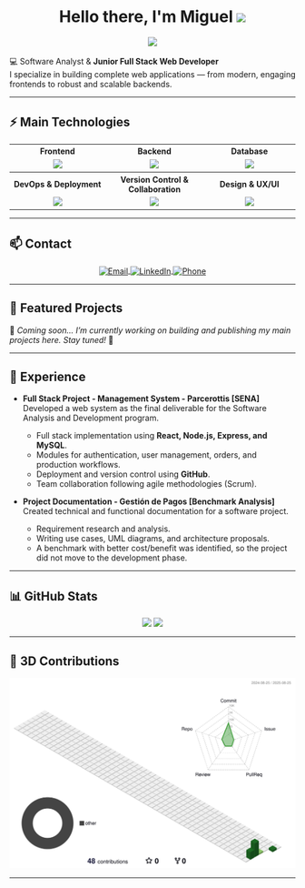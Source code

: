 <h1 align="center"> 
  Hello there, I'm Miguel
  <img src="https://media.giphy.com/media/hvRJCLFzcasrR4ia7z/giphy.gif" width="35">
</h1>
<p align="center">
  <a href="https://github.com/DenverCoder1/readme-typing-svg"><img src="https://readme-typing-svg.herokuapp.com?font=Time+New+Roman&color=%23C8BE25&size=25&center=true&vCenter=true&width=600&height=100&lines=Junior+Full+Stack+Developer;JavaScript+Technologies+Specialist;SENA+Software+Development+Technologist;Scalable+Solutions+Creator;Web+Architecture+Enthusiastic;Automation+%26+Optimization;Always+learning+new+technologies"></a>
</p>



💻 Software Analyst & **Junior Full Stack Web Developer**  
I specialize in building complete web applications — from modern, engaging frontends to robust and scalable backends.  


---

## ⚡ Main Technologies

<div align="center">

<table style="border-collapse: collapse; background-color: transparent;">

  <tr>
    <th style="background-color: transparent;">Frontend</th>
    <th style="background-color: transparent;">Backend</th>
    <th style="background-color: transparent;">Database</th>
  </tr>
  <tr>
    <td align="center" width="200"><img src="https://skillicons.dev/icons?i=html,css,js,ts,react" height="40"/></td>
    <td align="center" width="200"><img src="https://skillicons.dev/icons?i=nodejs,express,python" height="40"/></td>
    <td align="center" width="200"><img src="https://skillicons.dev/icons?i=mysql,mongodb" height="40"/></td>
  </tr>

  <tr>
    <th style="background-color: transparent;">DevOps & Deployment</th>
    <th style="background-color: transparent;">Version Control & Collaboration</th>
    <th style="background-color: transparent;">Design & UX/UI</th>
  </tr>
  <tr>
    <td align="center" width="200"><img src="https://skillicons.dev/icons?i=docker,azure,npm" height="40"/></td>
    <td align="center" width="200"><img src="https://skillicons.dev/icons?i=git,github" height="40"/></td>
    <td align="center" width="200"><img src="https://skillicons.dev/icons?i=figma,materialui,tailwindcss" height="40"/></td>
    

  </tr>

</table>

</div>





---

## 📫 Contact

<p align="center">
  <!-- Email -->
  <a href="mailto:youremail@example.com" target="_blank" title="Email">
    <img src="https://img.shields.io/badge/Email-%23D14836?style=for-the-badge&logo=gmail&logoColor=white" alt="Email" style="vertical-align: middle;" />
  </a>

  <!-- LinkedIn -->
  <a href="https://co.linkedin.com/in/miguel-tabares-334988356" target="_blank" title="LinkedIn">
    <img src="https://img.shields.io/badge/LinkedIn-%230077B5?style=for-the-badge&logo=linkedin&logoColor=white" alt="LinkedIn" style="vertical-align: middle;" />
  </a>

  <!-- Phone -->
  <a href="tel:+570000000000" target="_blank" title="Phone">
    <img src="https://img.shields.io/badge/Phone-%23000000?style=for-the-badge&logo=whatsapp&logoColor=white" alt="Phone" style="vertical-align: middle;" />
  </a>
</p>


---

## 📌 Featured Projects  

🚧 *Coming soon... I’m currently working on building and publishing my main projects here. Stay tuned!* 🚀  

---

## 💼 Experience

- **Full Stack Project - Management System - Parcerottis [SENA]**  
  Developed a web system as the final deliverable for the Software Analysis and Development program.  
  - Full stack implementation using **React, Node.js, Express, and MySQL**.  
  - Modules for authentication, user management, orders, and production workflows.  
  - Deployment and version control using **GitHub**.  
  - Team collaboration following agile methodologies (Scrum).

- **Project Documentation - Gestión de Pagos [Benchmark Analysis]**  
  Created technical and functional documentation for a software project.  
  - Requirement research and analysis.  
  - Writing use cases, UML diagrams, and architecture proposals.  
  - A benchmark with better cost/benefit was identified, so the project did not move to the development phase.

---

## 📊 GitHub Stats  
<p align="center">
  <img src="https://github-readme-stats.vercel.app/api?username=MigueDev-FS&show_icons=true&count_private=true&theme=vue&hide_border=true&bg_color=00000000&hide_rank=true" height="165"/>
  <img src="https://github-readme-stats.vercel.app/api/top-langs/?username=MigueDev-FS&layout=compact&theme=vue&hide_border=true&bg_color=00000000" height="165"/>
</p>

---

## 🐉 3D Contributions  
<p align="center">
  <img src="./profile-3d-contrib/profile-green-animate.svg" width="600" alt="3D contributions"/>
</p>

---
